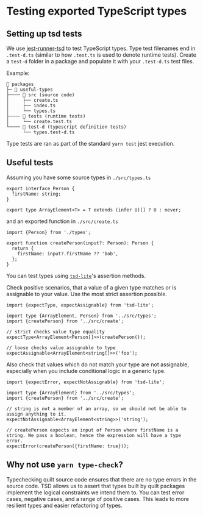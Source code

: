 # Testing exported TypeScript types

## Setting up tsd tests

We use [jest-runner-tsd](https://github.com/jest-community/jest-runner-tsd) to test TypeScript types. Type test filenames end in `.test-d.ts` (similar to how `.test.ts` is used to denote runtime tests). Create a `test-d` folder in a package and populate it with your `.test-d.ts` test files.

Example:

```
📂 packages
├─ 📂 useful-types
├──── 📂 src (source code)
│     ├── create.ts
│     ├── index.ts
│     └── types.ts
├──── 📂 tests (runtime tests)
│     └── create.test.ts
└──── 📂 test-d (typescript definition tests)
      └── types.test-d.ts
```

Type tests are ran as part of the standard `yarn test` jest execution.

## Useful tests

Assuming you have some source types in `./src/types.ts`

```tsx
export interface Person {
  firstName: string;
}

export type ArrayElement<T> = T extends (infer U)[] ? U : never;
```

and an exported function in `./src/create.ts`

```tsx
import {Person} from './types';

export function createPerson(input?: Person): Person {
  return {
    firstName: input?.firstName ?? 'bob',
  };
}
```

You can test types using [`tsd-lite`](https://github.com/mrazauskas/tsd-lite)'s assertion methods.

Check positive scenarios, that a value of a given type matches or is assignable to your value. Use the most strict assertion possible.

```tsx
import {expectType, expectAssignable} from 'tsd-lite';

import type {ArrayElement, Person} from '../src/types';
import {createPerson} from '../src/create';

// strict checks value type equality
expectType<ArrayElement<Person[]>>(createPerson());

// loose checks value assignable to type
expectAssignable<ArrayElement<string[]>>('foo');
```

Also check that values which do not match your type are not assignable, especially when you include conditional logic in a generic type.

```tsx
import {expectError, expectNotAssignable} from 'tsd-lite';

import type {ArrayElement} from '../src/types';
import {createPerson} from '../src/create';

// string is not a member of an array, so we should not be able to assign anything to it.
expectNotAssignable<ArrayElement<string>>('string');

// createPerson expects an input of Person where firstName is a string. We pass a boolean, hence the expression will have a type error.
expectError(createPerson({firstName: true}));
```

## Why not use `yarn type-check`?

Typechecking quilt source code ensures that there are no type errors in the source code. TSD allows us to assert that types built by quilt packages implement the logical constraints we intend them to. You can test error cases, negative cases, and a range of positive cases. This leads to more resilient types and easier refactoring of types.
